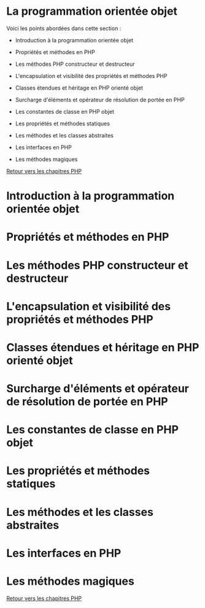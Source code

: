 # La programmation orientée objet 

Voici les points abordées dans cette section : 

* Introduction à la programmation orientée objet

* Propriétés et méthodes en PHP

* Les méthodes PHP constructeur et destructeur

* L'encapsulation et visibilité des propriétés et méthodes PHP

* Classes étendues et héritage en PHP orienté objet 

* Surcharge d'éléments et opérateur de résolution de portée en PHP

* Les constantes de classe en PHP objet 

* Les propriétés et méthodes statiques

* Les méthodes et les classes abstraites

* Les interfaces en PHP

* Les méthodes magiques

[Retour vers les chapitres PHP](https://github.com/CalcagnoLoic/aide_memoire/blob/main/R%C3%A9pertoire/php.md)

# Introduction à la programmation orientée objet

# Propriétés et méthodes en PHP

# Les méthodes PHP constructeur et destructeur

# L'encapsulation et visibilité des propriétés et méthodes PHP

# Classes étendues et héritage en PHP orienté objet 

# Surcharge d'éléments et opérateur de résolution de portée en PHP

# Les constantes de classe en PHP objet 

# Les propriétés et méthodes statiques

# Les méthodes et les classes abstraites

# Les interfaces en PHP

# Les méthodes magiques

[Retour vers les chapitres PHP](https://github.com/CalcagnoLoic/aide_memoire/blob/main/R%C3%A9pertoire/php.md)